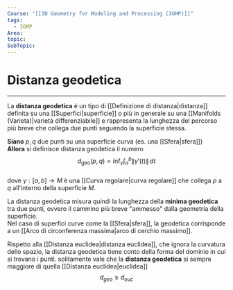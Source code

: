```yaml
---
Course: "[[3D Geometry for Modeling and Processing (3GMP)]]"
tags:
  - 3GMP
Area: 
topic: 
SubTopic:
---
```


# Distanza geodetica
---
La **distanza geodetica** è un tipo di [[Definizione di distanza|distanza]] definita su una [[Superfici|superficie]] o più in generale su una [[Manifolds (Varieta)|varietà differenziabile]] e rappresenta la lunghezza del percorso più breve che collega due punti seguendo la superficie stessa.

__Siano__ $p, q$ due punti su una superficie curva (es. una [[Sfera|sfera]])  
__Allora__ si definisce distanza geodetica il numero  
$$d_{\text{geo}}(p, q) = \inf_{\gamma} \int_a^b \|\gamma'(t)\|\, dt$$  
dove $\gamma: [a,b] \rightarrow M$ è una [[Curva regolare|curva regolare]] che collega $p$ a $q$ all'interno della superficie $M$.

La distanza geodetica misura quindi la lunghezza della **minima geodetica** tra due punti, ovvero il cammino più breve "ammesso" dalla geometria della superficie.  
Nel caso di superfici curve come la [[Sfera|sfera]], la geodetica corrisponde a un [[Arco di circonferenza massima|arco di cerchio massimo]].

Rispetto alla [[Distanza euclidea|distanza euclidea]], che ignora la curvatura dello spazio, la distanza geodetica tiene conto della forma del dominio in cui si trovano i punti. 
solitamente vale che la **distanza geodetica** si sempre maggiore di quella [[Distanza euclidea|euclidea]] $$d_{geo}\geq d_{euc}$$
